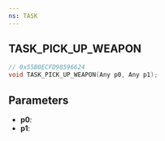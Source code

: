 ```yaml
---
ns: TASK
---
```

## TASK_PICK_UP_WEAPON

```c
// 0x55B0ECFD98596624
void TASK_PICK_UP_WEAPON(Any p0, Any p1);
```

## Parameters
* **p0**:
* **p1**:
